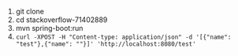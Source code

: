 1. git clone
2. cd stackoverflow-71402889
3. mvn spring-boot:run
4. ```curl -XPOST -H "Content-type: application/json" -d '[{"name": "test"},{"name": ""}]' 'http://localhost:8080/test'```
